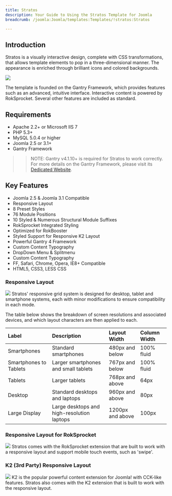 ```yaml
---
title: Stratos
description: Your Guide to Using the Stratos Template for Joomla
breadcrumb: /joomla:Joomla/templates:Templates/!stratos:Stratos

---
```


Introduction
-----
Stratos is a visually interactive design, complete with CSS transformations, that allows template elements to pop in a three-dimensional manner. The appearance is enriched through brilliant icons and colored backgrounds.

![][stratos]

The template is founded on the Gantry Framework, which provides features such as an advanced, intuitive interface. Interactive content is powered by RokSprocket. Several other features are included as standard.

Requirements
-----
* Apache 2.2+ or Microsoft IIS 7
* PHP 5.3+
* MySQL 5.0.4 or higher
* Joomla 2.5 or 3.1+
* Gantry Framework

>> NOTE: Gantry v4.1.10+ is required for Stratos to work correctly. For more details on the Gantry Framework, please visit its [Dedicated Website][gantry].

Key Features
-----
* Joomla 2.5 & Joomla 3.1 Compatible
* Responsive Layout
* 8 Preset Styles
* 76 Module Positions
* 10 Styled & Numerous Structural Module Suffixes
* RokSprocket Integrated Styling
* Optimized for RokBooster
* Styled Support for Responsive K2 Layout
* Powerful Gantry 4 Framework
* Custom Content Typography
* DropDown Menu & Splitmenu
* Custom Content Typography
* FF, Safari, Chrome, Opera, IE8+ Compatible
* HTML5, CSS3, LESS CSS

### Responsive Layout
![][responsive]
Stratos' responsive grid system is designed for desktop, tablet and smartphone systems, each with minor modifications to ensure compatibility in each mode.

The table below shows the breakdown of screen resolutions and associated devices, and which layout characters are then applied to each.

| Label                  | Description                                | Layout Width     | Column Width |  
| :--------------------- | :----------------------------------------- | :--------------- | :----------- |  
| Smartphones            | Standard smartphones                       | 480px and below  | 100% fluid   |  
| Smartphones to Tablets | Larger smartphones and small tablets       | 767px and below  | 100% fluid   |  
| Tablets                | Larger tablets                             | 768px and above  | 64px         |  
| Desktop                | Standard desktops and laptops              | 960px and above  | 80px         |  
| Large Display          | Large desktops and high-resolution laptops | 1200px and above | 100px        |  

### Responsive Layout for RokSprocket
![][roksprocket]
Stratos comes with the RokSprocket extension that are built to work with a responsive layout and support mobile touch events, such as 'swipe'.

### K2 (3rd Party) Responsive Layout
![][k2]
K2 is the popular powerful content extension for Joomla! with CCK-like features. Stratos also comes with the K2 extension that is built to work with the responsive layout.

[gantry]: http://www.gantry-framework.org/
[stratos]: assets/stratos.jpg
[responsive]: assets/responsive.jpg
[roksprocket]: assets/roksprocket.jpg
[filezilla]: https://filezilla-project.org
[launcher]: ../../start/rocketlauncher.md
[k2]: assets/k2.jpg